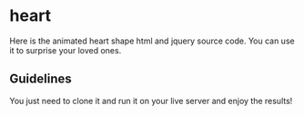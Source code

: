 # heart
Here is the animated heart shape html and jquery source code. You can use it to surprise your loved ones. 

## Guidelines

You just need to clone it and run it on your live server and enjoy the results!
